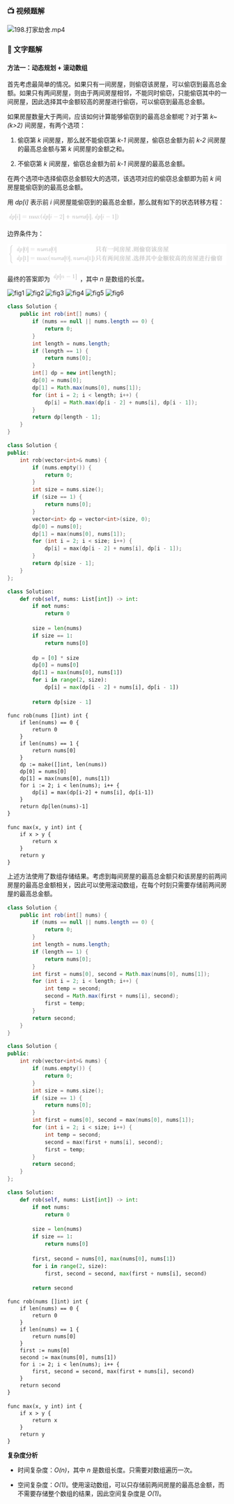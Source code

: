 ### 📺 视频题解  

![198.打家劫舍.mp4](0c807bbf-a976-48e3-8db5-cfbe7a9c80d7)

### 📖 文字题解

#### 方法一：动态规划 + 滚动数组

首先考虑最简单的情况。如果只有一间房屋，则偷窃该房屋，可以偷窃到最高总金额。如果只有两间房屋，则由于两间房屋相邻，不能同时偷窃，只能偷窃其中的一间房屋，因此选择其中金额较高的房屋进行偷窃，可以偷窃到最高总金额。

如果房屋数量大于两间，应该如何计算能够偷窃到的最高总金额呢？对于第 *k~(k>2)* 间房屋，有两个选项：

1. 偷窃第 *k* 间房屋，那么就不能偷窃第 *k-1* 间房屋，偷窃总金额为前 *k-2* 间房屋的最高总金额与第 *k* 间房屋的金额之和。

2. 不偷窃第 *k* 间房屋，偷窃总金额为前 *k-1* 间房屋的最高总金额。

在两个选项中选择偷窃总金额较大的选项，该选项对应的偷窃总金额即为前 *k* 间房屋能偷窃到的最高总金额。

用 *dp[i]* 表示前 *i* 间房屋能偷窃到的最高总金额，那么就有如下的状态转移方程：

![\textit{dp}\[i\]=\max(\textit{dp}\[i-2\]+\textit{nums}\[i\],\textit{dp}\[i-1\]) ](./p___textit{dp}_i__=_max_textit{dp}_i-2_+textit{nums}_i_,_textit{dp}_i-1____.png) 

边界条件为：

![\begin{cases}\textit{dp}\[0\]=\textit{nums}\[0\]&只有一间房屋，则偷窃该房屋\\\textit{dp}\[1\]=\max(\textit{nums}\[0\],\textit{nums}\[1\])&只有两间房屋，选择其中金额较高的房屋进行偷窃\end{cases} ](./p___begin{cases}_textit{dp}_0__=_textit{nums}_0__&_只有一间房屋，则偷窃该房屋__textit{dp}_1__=_max_textit{nums}_0_,_textit{nums}_1___&_只有两间房屋，选择其中金额较高的房屋进行偷窃_end{cases}__.png) 

最终的答案即为 ![\textit{dp}\[n-1\] ](./p__textit{dp}_n-1__.png) ，其中 *n* 是数组的长度。

 ![fig1](https://assets.leetcode-cn.com/solution-static/198/1.PNG) ![fig2](https://assets.leetcode-cn.com/solution-static/198/2.PNG) ![fig3](https://assets.leetcode-cn.com/solution-static/198/3.PNG) ![fig4](https://assets.leetcode-cn.com/solution-static/198/4.PNG) ![fig5](https://assets.leetcode-cn.com/solution-static/198/5.PNG) ![fig6](https://assets.leetcode-cn.com/solution-static/198/6.PNG) 

```Java [sol1-Java]
class Solution {
    public int rob(int[] nums) {
        if (nums == null || nums.length == 0) {
            return 0;
        }
        int length = nums.length;
        if (length == 1) {
            return nums[0];
        }
        int[] dp = new int[length];
        dp[0] = nums[0];
        dp[1] = Math.max(nums[0], nums[1]);
        for (int i = 2; i < length; i++) {
            dp[i] = Math.max(dp[i - 2] + nums[i], dp[i - 1]);
        }
        return dp[length - 1];
    }
}
```

```C++ [sol1-C++]
class Solution {
public:
    int rob(vector<int>& nums) {
        if (nums.empty()) {
            return 0;
        }
        int size = nums.size();
        if (size == 1) {
            return nums[0];
        }
        vector<int> dp = vector<int>(size, 0);
        dp[0] = nums[0];
        dp[1] = max(nums[0], nums[1]);
        for (int i = 2; i < size; i++) {
            dp[i] = max(dp[i - 2] + nums[i], dp[i - 1]);
        }
        return dp[size - 1];
    }
};
```

```Python [sol1-Python3]
class Solution:
    def rob(self, nums: List[int]) -> int:
        if not nums:
            return 0

        size = len(nums)
        if size == 1:
            return nums[0]
        
        dp = [0] * size
        dp[0] = nums[0]
        dp[1] = max(nums[0], nums[1])
        for i in range(2, size):
            dp[i] = max(dp[i - 2] + nums[i], dp[i - 1])
        
        return dp[size - 1]
```

```golang [sol1-Golang]
func rob(nums []int) int {
    if len(nums) == 0 {
        return 0
    }
    if len(nums) == 1 {
        return nums[0]
    }
    dp := make([]int, len(nums))
    dp[0] = nums[0]
    dp[1] = max(nums[0], nums[1])
    for i := 2; i < len(nums); i++ {
        dp[i] = max(dp[i-2] + nums[i], dp[i-1])
    }
    return dp[len(nums)-1]
}

func max(x, y int) int {
    if x > y {
        return x
    }
    return y
}
```

上述方法使用了数组存储结果。考虑到每间房屋的最高总金额只和该房屋的前两间房屋的最高总金额相关，因此可以使用滚动数组，在每个时刻只需要存储前两间房屋的最高总金额。

```Java [sol2-Java]
class Solution {
    public int rob(int[] nums) {
        if (nums == null || nums.length == 0) {
            return 0;
        }
        int length = nums.length;
        if (length == 1) {
            return nums[0];
        }
        int first = nums[0], second = Math.max(nums[0], nums[1]);
        for (int i = 2; i < length; i++) {
            int temp = second;
            second = Math.max(first + nums[i], second);
            first = temp;
        }
        return second;
    }
}
```

```C++ [sol2-C++]
class Solution {
public:
    int rob(vector<int>& nums) {
        if (nums.empty()) {
            return 0;
        }
        int size = nums.size();
        if (size == 1) {
            return nums[0];
        }
        int first = nums[0], second = max(nums[0], nums[1]);
        for (int i = 2; i < size; i++) {
            int temp = second;
            second = max(first + nums[i], second);
            first = temp;
        }
        return second;
    }
};
```

```Python [sol2-Python3]
class Solution:
    def rob(self, nums: List[int]) -> int:
        if not nums:
            return 0

        size = len(nums)
        if size == 1:
            return nums[0]
        
        first, second = nums[0], max(nums[0], nums[1])
        for i in range(2, size):
            first, second = second, max(first + nums[i], second)
        
        return second
```

```golang [sol2-Golang]
func rob(nums []int) int {
    if len(nums) == 0 {
        return 0
    }
    if len(nums) == 1 {
        return nums[0]
    }
    first := nums[0]
    second := max(nums[0], nums[1])
    for i := 2; i < len(nums); i++ {
        first, second = second, max(first + nums[i], second)
    }
    return second
}

func max(x, y int) int {
    if x > y {
        return x
    }
    return y
}
```

**复杂度分析**

* 时间复杂度：*O(n)*，其中 *n* 是数组长度。只需要对数组遍历一次。

* 空间复杂度：*O(1)*。使用滚动数组，可以只存储前两间房屋的最高总金额，而不需要存储整个数组的结果，因此空间复杂度是 *O(1)*。